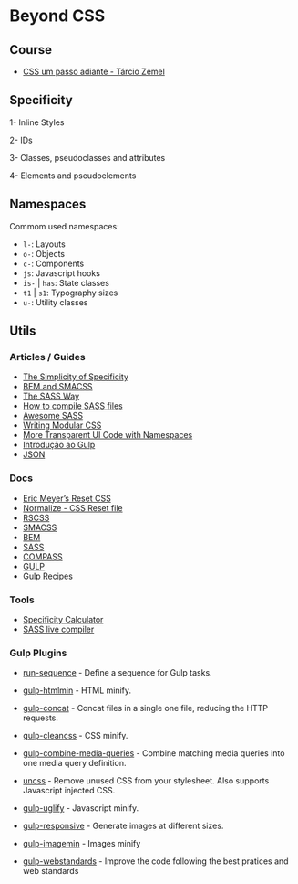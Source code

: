 # Beyond CSS

## Course

- [CSS um passo adiante - Tárcio Zemel](https://www.udemy.com/css-um-passo-adiante)

## Specificity

1- Inline Styles

2- IDs

3- Classes, pseudoclasses and attributes

4- Elements and pseudoelements

## Namespaces

Commom used namespaces:

- `l-`: Layouts
- `o-`: Objects
- `c-`: Components
- `js`: Javascript hooks
- `is-` | `has`: State classes
- `t1` | `s1`: Typography sizes
- `u-`: Utility classes

## Utils 

### Articles / Guides 
- [The Simplicity of Specificity](https://codepen.io/davidkpiano/post/the-simplicity-of-specificity)
- [BEM and SMACSS](https://www.sitepoint.com/bem-smacss-advice-from-developers/)
- [The SASS Way](http://thesassway.com/)
- [How to compile SASS files](http://sassbreak.com/watch-your-sass/)
- [Awesome SASS](https://github.com/HugoGiraudel/awesome-sass)
- [Writing Modular CSS](https://zellwk.com/blog/css-architecture-2/)
- [More Transparent UI Code with Namespaces](https://csswizardry.com/2015/03/more-transparent-ui-code-with-namespaces/)
- [Introdução ao Gulp](http://desenvolvimentoparaweb.com/javascript/gulp/)
- [JSON](http://desenvolvimentoparaweb.com/javascript/json-javascript-object-notation/)

### Docs 

- [Eric Meyer’s Reset CSS](https://cssreset.com/scripts/eric-meyer-reset-css/)
- [Normalize - CSS Reset file](https://github.com/necolas/normalize.css/blob/master/normalize.css)
- [RSCSS](http://rscss.io)
- [SMACSS](https://smacss.com/)
- [BEM](http://getbem.com/introduction/)
- [SASS](http://sass-lang.com/)
- [COMPASS](http://compass-style.org)
- [GULP](https://gulpjs.com/)
- [Gulp Recipes](https://github.com/gulpjs/gulp/tree/master/docs/recipes)

### Tools

- [Specificity Calculator](https://specificity.keegan.st/)
- [SASS live compiler](https://www.sassmeister.com/)

### Gulp Plugins

- [run-sequence](https://www.npmjs.com/package/run-sequence) - Define a sequence for Gulp tasks.

- [gulp-htmlmin](https://github.com/jonschlinkert/gulp-htmlmin) - HTML minify.

- [gulp-concat](https://www.npmjs.com/package/gulp-concat) - Concat files in a single one file, reducing the HTTP requests.

- [gulp-cleancss](https://www.npmjs.com/package/gulp-cleancss) - CSS minify.

- [gulp-combine-media-queries](https://www.npmjs.com/package/gulp-combine-media-queries) - Combine matching media queries into one media query definition.

- [uncss](https://www.npmjs.com/package/uncss) - Remove unused CSS from your stylesheet. Also supports Javascript injected CSS.

- [gulp-uglify](https://www.npmjs.com/package/gulp-uglify) - Javascript minify.

- [gulp-responsive](https://www.npmjs.com/package/gulp-responsive) - Generate images at different sizes.

- [gulp-imagemin](https://www.npmjs.com/package/gulp-imagemin) - Images minify

- [gulp-webstandards](https://www.npmjs.com/package/gulp-webstandards) - Improve the code following the best pratices and web standards